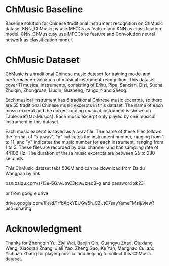 # ChMusic Baseline
Baseline solution for Chinese traditional instrument recognition on ChMusic dataset
KNN_ChMusic.py use MFCCs as feature and KNN as classification model.
CNN_ChMusic.py use MFCCs as feature and Convolution neural network as classification model.

# ChMusic Dataset
ChMusic is a traditional Chinese music dataset for training model and performance evaluation of musical instrument recognition. 
This dataset cover 11 musical instruments, consisting of Erhu, Pipa, Sanxian, Dizi, Suona, Zhuiqin, Zhongruan, Liuqin, Guzheng, Yangqin and Sheng.

Each musical instrument has 5 traditional Chinese music excerpts, so there are 55 traditional Chinese music excerpts in this dataset. The name of each music excerpt and the corresponding musical instrument is shown on Table~\ref{tab:Musics}. Each music excerpt only played by one musical instrument in this dataset.

Each music excerpt is saved as a .wav file. The name of these files follows the format of "x.y.wav", "x" indicates the instrument number, ranging from 1 to 11, and "y" indicates the music number for each instrument, ranging from 1 to 5. These files are recorded by dual channel, and has sampling rate of 44100 Hz. The duration of these music excerpts are between 25 to 280 seconds.

This ChMusic dataset taks 530M and can be download from Baidu Wangpan by link 

pan.baidu.com/s/13e-6GnVJmC3tcwJtxed3-g and password xk23, 

or from google drive 

drive.google.com/file/d/1rfbXpkYEUGw5h_CZJtC7eayYemeFMzij/view?usp=sharing

# Acknowledgment
Thanks for Zhongqin Yu, Ziyi Wei, Baojin Qin, Guangyu Zhao, Qiuxiang Wang, Xiaoqian Zhang, Jiali Yao, Zheng Gao, Ke Yan, Menghao Cui and Yichuan Zhang for playing musics and helping to collect this ChMusic dataset.
